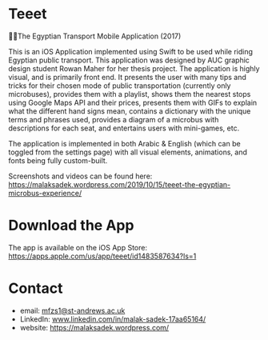 # Teeet
🚌🚎The Egyptian Transport Mobile Application (2017)
 
This is an iOS Application implemented using Swift to be used while riding Egyptian public transport.
This application was designed by AUC graphic design student Rowan Maher for her thesis project. The application is highly visual, and is primarily front end. It presents the user with many tips and tricks for their chosen mode of public transportation (currently only microbuses), provides them with a playlist, shows them the nearest stops using Google Maps API and their prices, presents them with GIFs to explain what the different hand signs mean, contains a dictionary with the unique terms and phrases used, provides a diagram of a microbus with descriptions for each seat, and entertains users with mini-games, etc.

The application is implemented in both Arabic & English (which can be toggled from the settings page) with all visual elements, animations, and fonts being fully custom-built.

Screenshots and videos can be found here: https://malaksadek.wordpress.com/2019/10/15/teeet-the-egyptian-microbus-experience/

# Download the App

The app is available on the iOS App Store: https://apps.apple.com/us/app/teeet/id1483587634?ls=1

# Contact

* email: mfzs1@st-andrews.ac.uk
* LinkedIn: www.linkedin.com/in/malak-sadek-17aa65164/
* website: https://malaksadek.wordpress.com/
